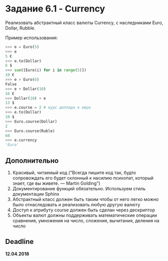 # Задание 6.1 - Currency

Реализовать абстрактный класс валюты Currency, с наследниками Euro, Dollar, Rubble.​

Пример использования:​

```python
>>> e = Euro(5)​​
>>> e​​
5 €​​
>>> e.to(Dollar)​​
6 $​​
>>> sum([Euro(i) for i in range(5)])​​
10 €​​
>>> e > Euro(6)​​
False​​
>>> e + Dollar(10)​​
16 €​​
>>> Dollar(10) + e​​
13 $​​
>>> e.course = 2 # курс доллара к евро​
>>> e.to(Dollar)​​
10 $
>>> Euro.course(Dollar)​
2​
>>> Euro.course(Ruble)​
60​
>>> e.currency
'Euro'
```

## Дополнительно

1. Красивый, читаемый код ("Всегда пишите код так, будто сопровождать его будет склонный к насилию психопат, который знает, где вы живете. — Martin Golding")
2. Документирование функций обязательно. Используем стиль документации Sphinx
3. Абстрактный класс должен быть таким чтобы от него легко можно было отнаследовать и реализовать любую другую валюту
4. Доступ к атрибуту course должен быть сделан через дескриптор
5. Объекты валют должны поддерживать математические операции сравнения, умножения на число, сложения, вычитания, деления на число

## Deadline
**12.04.2018**